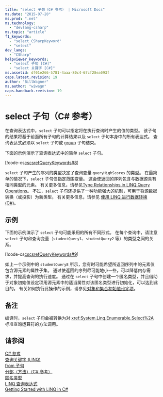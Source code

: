 ```yaml
---
title: "select 子句（C# 参考） | Microsoft Docs"
ms.date: "2015-07-20"
ms.prod: ".net"
ms.technology: 
  - "devlang-csharp"
ms.topic: "article"
f1_keywords: 
  - "select_CSharpKeyword"
  - "select"
dev_langs: 
  - "CSharp"
helpviewer_keywords: 
  - "select 子句 [C#]"
  - "select 关键字 [C#]"
ms.assetid: df01e266-5781-4aaa-80c4-67cf28ea093f
caps.latest.revision: 19
author: "BillWagner"
ms.author: "wiwagn"
caps.handback.revision: 19
---
```

# select 子句（C# 参考）
在查询表达式中，`select` 子句可以指定将在执行查询时产生的值的类型。  该子句的结果将基于前面所有子句的计算结果以及 `select` 子句本身中的所有表达式。  查询表达式必须以 `select` 子句或 [group](../../../csharp/language-reference/keywords/group-clause.md) 子句结束。  
  
 下面的示例演示了查询表达式中的简单 `select` 子句。  
  
 [!code-cs[cscsrefQueryKeywords#8](../../../csharp/language-reference/keywords/codesnippet/CSharp/select-clause_1.cs)]  
  
 `select` 子句产生的序列的类型决定了查询变量 `queryHighScores` 的类型。  在最简单的情况下，`select` 子句仅指定范围变量。  这会使返回的序列包含与数据源具有相同类型的元素。  有关更多信息，请参见[Type Relationships in LINQ Query Operations](../../../csharp/programming-guide/concepts/linq/type-relationships-in-linq-query-operations.md)。  不过，`select` 子句还提供了一种功能强大的机制，可用于将源数据转换（或投影）为新类型。  有关更多信息，请参见 [使用 LINQ 进行数据转换 \(C\#\)](../../../csharp/programming-guide/concepts/linq/data-transformations-with-linq.md)。  
  
## 示例  
 下面的示例演示了 `select` 子句可能采用的所有不同形式。  在每个查询中，请注意 `select` 子句和查询变量（`studentQuery1`、`studentQuery2` 等）的类型之间的关系。  
  
 [!code-cs[cscsrefQueryKeywords#9](../../../csharp/language-reference/keywords/codesnippet/CSharp/select-clause_2.cs)]  
  
 如上一个示例中的 `studentQuery8` 所示，您有时可能希望所返回序列中的元素仅包含源元素的属性子集。  通过使返回的序列尽可能地小一些，可以降低内存需求，并提高查询的执行速度。  通过在 `select` 子句中创建一个匿名类型，并且借助于对象初始值设定项用源元素中的适当属性对该匿名类型进行初始化，可以达到此目的。  有关如何执行此操作的示例，请参见[对象和集合初始值设定项](../../../csharp/programming-guide/classes-and-structs/object-and-collection-initializers.md)。  
  
## 备注  
 编译时，`select` 子句会被转换为对 <xref:System.Linq.Enumerable.Select%2A> 标准查询运算符的方法调用。  
  
## 请参阅  
 [C\# 参考](../../../csharp/language-reference/index.md)   
 [查询关键字 \(LINQ\)](../../../csharp/language-reference/keywords/query-keywords.md)   
 [from 子句](../../../csharp/language-reference/keywords/from-clause.md)   
 [分部（方法）（C\# 参考）](../../../csharp/language-reference/keywords/partial-method.md)   
 [匿名类型](../../../csharp/programming-guide/classes-and-structs/anonymous-types.md)   
 [LINQ 查询表达式](../../../csharp/programming-guide/linq-query-expressions/index.md)   
 [Getting Started with LINQ in C\#](../../../csharp/programming-guide/concepts/linq/getting-started-with-linq.md)